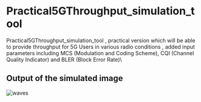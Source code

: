 # Practical5GThroughput_simulation_tool
Practical5GThroughput_simulation_tool ,  practical version which will be able to provide throughput for 5G Users in various radio conditions , added input parameters including MCS (Modulation and Coding Scheme), CQI (Channel Quality Indicator) and BLER (Block Error Rate)\

## Output of the simulated image
![waves](https://user-images.githubusercontent.com/55751509/224297756-41ec5496-55f3-4057-9893-69dc3c311c15.png)
